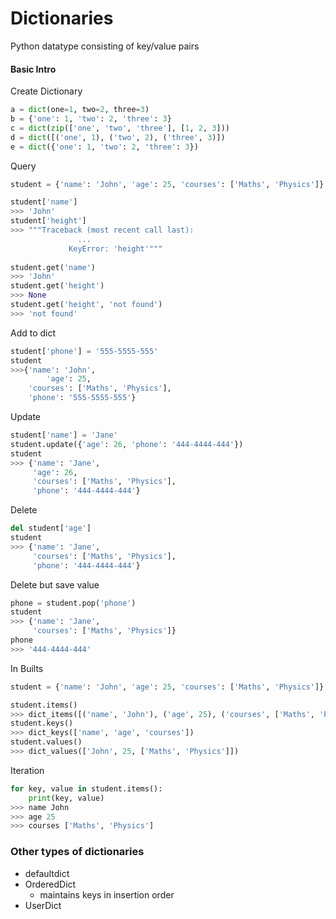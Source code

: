 # Dictionaries

Python datatype consisting of key/value pairs



#### Basic Intro

Create Dictionary

```python
a = dict(one=1, two=2, three=3)
b = {'one': 1, 'two': 2, 'three': 3}
c = dict(zip(['one', 'two', 'three'], [1, 2, 3]))
d = dict([('one', 1), ('two', 2), ('three', 3)])
e = dict({'one': 1, 'two': 2, 'three': 3})
```

Query

```python
student = {'name': 'John', 'age': 25, 'courses': ['Maths', 'Physics']}

student['name']
>>> 'John'
student['height']
>>> """Traceback (most recent call last):
			   ...
			 KeyError: 'height'"""
  
student.get('name')
>>> 'John'
student.get('height')
>>> None
student.get('height', 'not found')
>>> 'not found'
```

Add to dict

```python
student['phone'] = '555-5555-555'
student
>>>{'name': 'John',
 		'age': 25,
    'courses': ['Maths', 'Physics'],
    'phone': '555-5555-555'}
```

Update

```python
student['name'] = 'Jane'
student.update({'age': 26, 'phone': '444-4444-444'})
student
>>> {'name': 'Jane',
     'age': 26,
     'courses': ['Maths', 'Physics'],
     'phone': '444-4444-444'}
```

Delete

```python
del student['age']
student
>>> {'name': 'Jane', 
     'courses': ['Maths', 'Physics'], 
     'phone': '444-4444-444'}
```

Delete but save value

```python
phone = student.pop('phone')
student
>>> {'name': 'Jane', 
     'courses': ['Maths', 'Physics']}
phone
>>> '444-4444-444'
```

In Builts

```python
student = {'name': 'John', 'age': 25, 'courses': ['Maths', 'Physics']}

student.items()
>>> dict_items([('name', 'John'), ('age', 25), ('courses', ['Maths', 'Physics'])])
student.keys()
>>> dict_keys(['name', 'age', 'courses'])
student.values()
>>> dict_values(['John', 25, ['Maths', 'Physics']])
```

Iteration

```python
for key, value in student.items():
	print(key, value)
>>> name John
>>> age 25
>>> courses ['Maths', 'Physics']
```



### Other types of dictionaries

- defaultdict
- OrderedDict
  - maintains keys in insertion order
- UserDict 